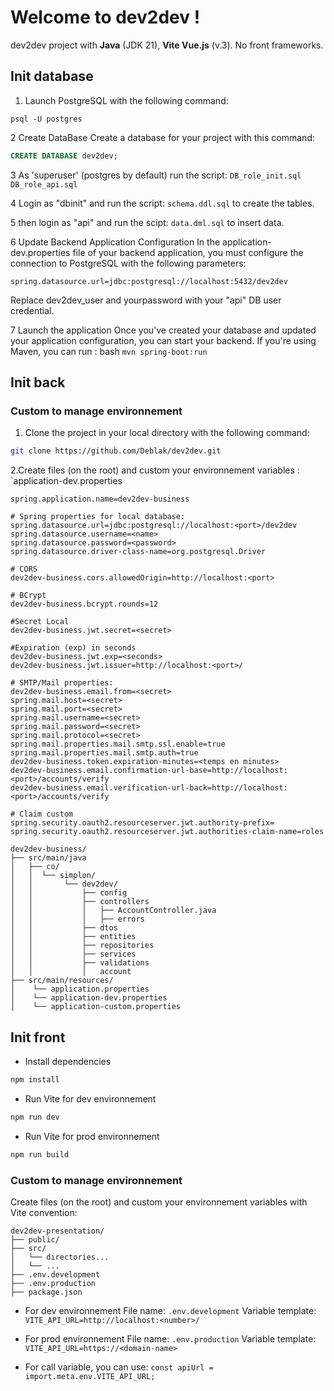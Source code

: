 # Welcome to dev2dev !

dev2dev project with **Java** (JDK 21), **Vite Vue.js** (v.3). No front frameworks.

## Init database

1. Launch PostgreSQL with the following command:
```$bash
psql -U postgres
```

2 Create DataBase
Create a database for your project with this command:
```sql
CREATE DATABASE dev2dev;
```

3 As 'superuser' (postgres by default) run the script:
```DB_role_init.sql```
```DB_role_api.sql```

4 Login as "dbinit" and run the script:
```schema.ddl.sql```
to create the tables.

5 then login as "api" and run the scipt:
```data.dml.sql```
to insert data.

6 Update Backend Application Configuration
In the application-dev.properties file of your backend application, you must configure the connection to PostgreSQL with the following parameters:
```application.properties
spring.datasource.url=jdbc:postgresql://localhost:5432/dev2dev
```
Replace dev2dev_user and yourpassword with your "api" DB user credential.

7 Launch the application
Once you've created your database and updated your application configuration, you can start your backend. If you're using Maven, you can run :
bash
`mvn spring-boot:run`

## Init back

### Custom to manage environnement

1. Clone the project in your local directory with the following command:
```bash
git clone https://github.com/Deblak/dev2dev.git
```

2.Create files (on the root)  and custom your environnement variables : `application-dev.properties 
```application-dev.properties
spring.application.name=dev2dev-business

# Spring properties for local database:
spring.datasource.url=jdbc:postgresql://localhost:<port>/dev2dev
spring.datasource.username=<name>
spring.datasource.password=<password>
spring.datasource.driver-class-name=org.postgresql.Driver

# CORS
dev2dev-business.cors.allowedOrigin=http://localhost:<port>

# BCrypt
dev2dev-business.bcrypt.rounds=12

#Secret Local
dev2dev-business.jwt.secret=<secret>

#Expiration (exp) in seconds
dev2dev-business.jwt.exp=<seconds>
dev2dev-business.jwt.issuer=http://localhost:<port>/

# SMTP/Mail properties:
dev2dev-business.email.from=<secret>
spring.mail.host=<secret>
spring.mail.port=<secret>
spring.mail.username=<secret>
spring.mail.password=<secret>
spring.mail.protocol=<secret>
spring.mail.properties.mail.smtp.ssl.enable=true
spring.mail.properties.mail.smtp.auth=true
dev2dev-business.token.expiration-minutes=<temps en minutes>
dev2dev-business.email.confirmation-url-base=http://localhost:<port>/accounts/verify
dev2dev-business.email.verification-url-back=http://localhost:<port>/accounts/verify

# Claim custom
spring.security.oauth2.resourceserver.jwt.authority-prefix=
spring.security.oauth2.resourceserver.jwt.authorities-claim-name=roles

```

```
dev2dev-business/
├── src/main/java                        
│   ├── co/
│   │  └── simplon/
│   │       └── dev2dev/ 
│   │           ├── config                                 
│   │           ├── controllers
│   │           │   ├── AccountController.java 
│   │           │   ├── errors                         
│   │           ├── dtos
│   │           ├── entities
│   │           ├── repositories
│   │           ├── services
│   │           ├── validations                            
│   │           │   account
├── src/main/resources/
│    └── application.properties
│    └── application-dev.properties
│    └── application-custom.properties
```

## Init front
- Install dependencies
```bash
npm install
```
- Run Vite for dev environnement
```bash
npm run dev
```
- Run Vite for prod environnement
```bash
npm run build
```

### Custom to manage environnement
Create files (on the root)  and custom your  environnement variables with Vite convention: 
```
dev2dev-presentation/
├── public/
├── src/
│   └── directories...
│   └── ...
├── .env.development
├── .env.production
├── package.json
```
 - For dev environnement
File name: `.env.development`
Variable template: `VITE_API_URL=http://localhost:<number>/`

 - For prod environnement
File name: `.env.production`
Variable template: `VITE_API_URL=https://<domain-name>`

- For call variable, you can use:
`const apiUrl = import.meta.env.VITE_API_URL;`

